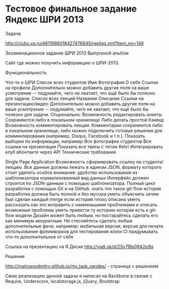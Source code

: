 Тестовое финальное задание Яндекс ШРИ 2013
==============

Задача

http://clubs.ya.ru/4611686018427476845/replies.xml?item_no=148

Экзаменационное задание ШРИ 2013
Выпускной альбом

Сайт где можно получить инфорамцию о ШРИ-2013.

Функциональность

Что-то о ШРИ
Список всех студентов
Имя
Фотография
О себе
Ссылки на профили
Дополнительно можно добавить другие поля на ваше усмотрение -- подумайте, чего не хватает, что ещё было бы полезно для задачи.
Список всех лекций
Название
Описание
Ссылки на презентацию/видео
Дополнительно можно добавить другие поля на ваше усмотрение -- подумайте, чего не хватает, что ещё было бы полезно для задачи.
Опционально:
Возможность редактировать анкеты
Сохраняются либо в локальном хранилище
Либо делать простой бэкенд
Возможность комментировать лекции.
Комментарии сохраняются либо в локальном хранилище, либо можно подключить готовые решения для комментирования (например, Disqus, Facebook и т.п.).
Показать выборки по информации, например
Все фотографии студентов
Все ссылки на презентации
Показать все твиты с тегом #shri
Интегрировать клуб вКонтакте через API
Технические требования

Single Page Application
Возможность сформировать ссылку на студента/лекцию.
Все данные должны лежать в едином JSON, формату которого стоит уделить особое внимание:
удобство использования из шаблонизатора
нормализованный вид данных
Интерфейс должен строится по JSON-данным с помощью шаблонизатора.
Полный цикл разработки с помощью Git и на GitHub:
знать что такое git-flow
история разработки должна быть полной и без мусора
уметь объяснить зачем был сделан каждый merge
если история плохо описана уметь рассказать как это исправить с наименьшими проблемами и описать возможные проблемы
уметь привести ту историю которая есть к git-flow модели
Дизайн может быть любым, но постарайтесь сделать его как минимум аккуратным.
Не стесняйтесь сделать любые дополнительные фичи, например:
мобильная версия, версия для печати
использование фреимворков для тестирования и/или CI
придумывать что-то дополнительное от себя


Ссылка на презентацию на Я.Диске http://yadi.sk/d/2Sv7RbGRA2p9q

Решение

http://matrosovdmitry.github.io/my_task_yandex/ - страница с решением

Свою реализацию данной задачи я написал на Backbone в связке c Require, Underscore, localstorage.js, jQuery, Bootstrap 


